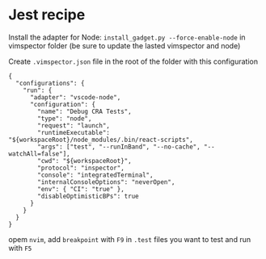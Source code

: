 # Jest recipe

Install the adapter for Node: `install_gadget.py --force-enable-node` in vimspector folder
(be sure to update the lasted vimspector and node)

Create `.vimspector.json` file in the root of the folder with this configuration

```
{
  "configurations": {
    "run": {
      "adapter": "vscode-node",
      "configuration": {
        "name": "Debug CRA Tests",
        "type": "node",
        "request": "launch",
        "runtimeExecutable": "${workspaceRoot}/node_modules/.bin/react-scripts",
        "args": ["test", "--runInBand", "--no-cache", "--watchAll=false"],
        "cwd": "${workspaceRoot}",
        "protocol": "inspector",
        "console": "integratedTerminal",
        "internalConsoleOptions": "neverOpen",
        "env": { "CI": "true" },
        "disableOptimisticBPs": true
      }
    }
  }
}
```

opem `nvim`, add `breakpoint` with `F9` in `.test` files you want to test and run with `F5`
